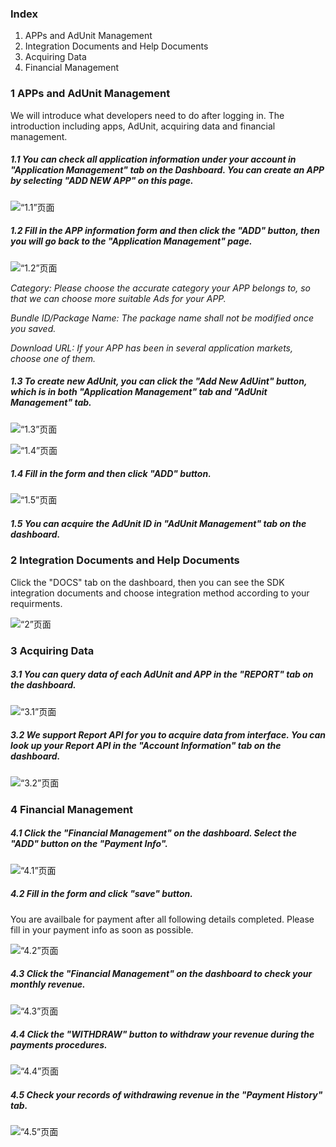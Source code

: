 ### Index
1. APPs and AdUnit Management
2. Integration Documents and Help Documents
3. Acquiring Data
4. Financial Management

### 1 APPs and AdUnit Management
We will introduce what developers need to do after logging in. The introduction including apps, AdUnit, acquiring data and financial management.

##### 1.1 You can check all application information under your account in "Application Management" tab on the Dashboard. You can create an APP by selecting "ADD NEW APP" on this page.

![“1.1”页面](imgs/1.1.png)

##### 1.2 Fill in the APP information form and then click the "ADD" button, then you will go back to the "Application Management" page.

![“1.2”页面](imgs/1.2.png)

*Category: Please choose the accurate category your APP belongs to, so that we can choose more suitable Ads for your APP.*

*Bundle ID/Package Name: The package name shall not be modified once you saved.*

*Download URL: If your APP has been in several application markets, choose one of them.*

##### 1.3 To create new AdUnit, you can click the "Add New AdUint" button, which is in both "Application Management" tab and "AdUnit Management" tab.

![“1.3”页面](imgs/1.3.png)

![“1.4”页面](imgs/1.4.png)

##### 1.4 Fill in the form and then click "ADD" button. 

![“1.5”页面](imgs/1.5.png)

##### 1.5 You can acquire the AdUnit ID in "AdUnit Management" tab on the dashboard.

### 2 Integration Documents and Help Documents

Click the "DOCS" tab on the dashboard, then you can see the SDK integration documents and choose integration method according to your requirments. 

![“2”页面](imgs/2.png)

### 3 Acquiring Data

##### 3.1 You can query data of each AdUnit and APP in the "REPORT" tab on the dashboard.

![“3.1”页面](imgs/3.1.png)

##### 3.2 We support Report API for you to acquire data from interface. You can look up your Report API in the "Account Information" tab on the dashboard.

![“3.2”页面](imgs/3.2.png)

### 4 Financial Management

##### 4.1 Click the "Financial Management" on the dashboard. Select the "ADD" button on the "Payment Info".

![“4.1”页面](imgs/4.1.png)

##### 4.2 Fill in the form and click "save" button.

You are availbale for payment after all following details completed. Please fill in your payment info as soon as possible.

![“4.2”页面](imgs/4.2.png)

##### 4.3 Click the "Financial Management" on the dashboard to check your monthly revenue.

![“4.3”页面](imgs/4.3.png)

##### 4.4 Click the "WITHDRAW" button to withdraw your revenue during the payments procedures.

![“4.4”页面](imgs/4.4.png)

##### 4.5 Check your records of withdrawing revenue in the "Payment History" tab.

![“4.5”页面](imgs/4.5.png)